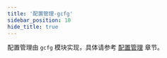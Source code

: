```yaml
---
title: '配置管理-gcfg'
sidebar_position: 10
hide_title: true
---
```


配置管理由 `gcfg` 模块实现，具体请参考 [配置管理](output/goframe-v2.2-md/核心组件-重点/配置管理) 章节。